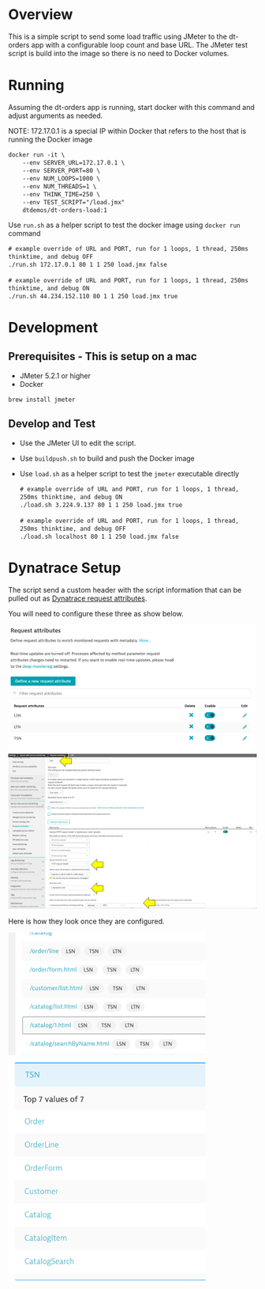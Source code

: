 # Overview

This is a simple script to send some load traffic using JMeter to the dt-orders app with a configurable loop count and base URL. The JMeter test script is build into the image so there is no need to Docker volumes.

# Running

Assuming the dt-orders app is running, start docker with this command and adjust arguments as needed.  

NOTE: 172.17.0.1 is a special IP within Docker that refers to the host that is running the Docker image

```
docker run -it \
    --env SERVER_URL=172.17.0.1 \
    --env SERVER_PORT=80 \
    --env NUM_LOOPS=1000 \
    --env NUM_THREADS=1 \
    --env THINK_TIME=250 \
    --env TEST_SCRIPT="/load.jmx"
    dtdemos/dt-orders-load:1
```

Use `run.sh` as a helper script to test the docker image using `docker run` command

```
# example override of URL and PORT, run for 1 loops, 1 thread, 250ms thinktime, and debug OFF
./run.sh 172.17.0.1 80 1 1 250 load.jmx false

# example override of URL and PORT, run for 1 loops, 1 thread, 250ms thinktime, and debug ON
./run.sh 44.234.152.110 80 1 1 250 load.jmx true
```

# Development

## Prerequisites - This is setup on a mac

* JMeter 5.2.1 or higher
* Docker

```
brew install jmeter
```

## Develop and Test

* Use the JMeter UI to edit the script.  
* Use `buildpush.sh` to build and push the Docker image
* Use `load.sh` as a helper script to test the `jmeter` executable directly

    ```
    # example override of URL and PORT, run for 1 loops, 1 thread, 250ms thinktime, and debug ON
    ./load.sh 3.224.9.137 80 1 1 250 load.jmx true

    # example override of URL and PORT, run for 1 loops, 1 thread, 250ms thinktime, and debug OFF
    ./load.sh localhost 80 1 1 250 load.jmx false
    ```

# Dynatrace Setup

The script send a custom header with the script information that can be pulled out as [Dynatrace request attributes](https://www.dynatrace.com/support/help/how-to-use-dynatrace/transactions-and-services/basic-concepts/request-attributes/).  

You will need to configure these three as show below.

<img src="readme-images/request-attribute-list.png" width="500"/>

<img src="readme-images/request-attribute-setup.png" width="700"/>

Here is how they look once they are configured.

<img src="readme-images/request-attributes.png" width="400"/>

<img src="readme-images/request-attributes-tns.png" width="400"/>